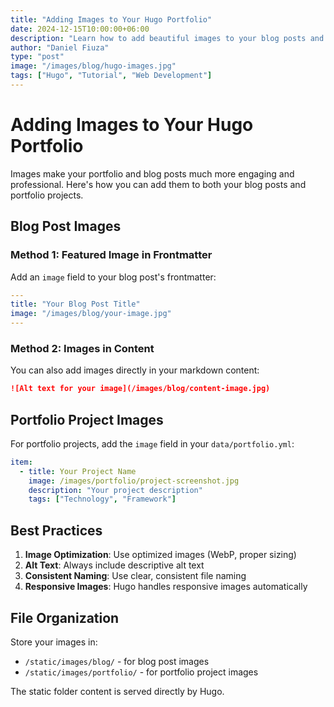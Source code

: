 ```yaml
---
title: "Adding Images to Your Hugo Portfolio"
date: 2024-12-15T10:00:00+06:00
description: "Learn how to add beautiful images to your blog posts and portfolio projects in Hugo"
author: "Daniel Fiuza"
type: "post"
image: "/images/blog/hugo-images.jpg"
tags: ["Hugo", "Tutorial", "Web Development"]
---
```


# Adding Images to Your Hugo Portfolio

Images make your portfolio and blog posts much more engaging and professional. Here's how you can add them to both your blog posts and portfolio projects.

## Blog Post Images

### Method 1: Featured Image in Frontmatter

Add an `image` field to your blog post's frontmatter:

```yaml
---
title: "Your Blog Post Title"
image: "/images/blog/your-image.jpg"
---
```

### Method 2: Images in Content

You can also add images directly in your markdown content:

```markdown
![Alt text for your image](/images/blog/content-image.jpg)
```

## Portfolio Project Images

For portfolio projects, add the `image` field in your `data/portfolio.yml`:

```yaml
item:
  - title: Your Project Name
    image: /images/portfolio/project-screenshot.jpg
    description: "Your project description"
    tags: ["Technology", "Framework"]
```

## Best Practices

1. **Image Optimization**: Use optimized images (WebP, proper sizing)
2. **Alt Text**: Always include descriptive alt text
3. **Consistent Naming**: Use clear, consistent file naming
4. **Responsive Images**: Hugo handles responsive images automatically

## File Organization

Store your images in:
- `/static/images/blog/` - for blog post images
- `/static/images/portfolio/` - for portfolio project images

The static folder content is served directly by Hugo.
